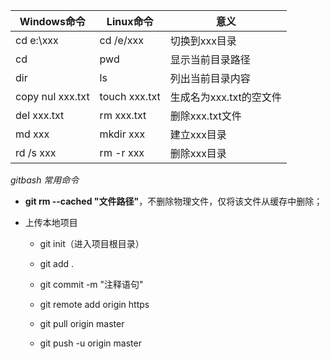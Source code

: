 | Windows命令        | Linux命令       | 意义              |
| ---------------- | ------------- | --------------- |
| cd e:\xxx        | cd /e/xxx     | 切换到xxx目录        |
| cd               | pwd           | 显示当前目录路径        |
| dir              | ls            | 列出当前目录内容        |
| copy nul xxx.txt | touch xxx.txt | 生成名为xxx.txt的空文件 |
| del xxx.txt      | rm xxx.txt    | 删除xxx.txt文件     |
| md xxx           | mkdir xxx     | 建立xxx目录         |
| rd /s xxx        | rm -r xxx     | 删除xxx目录         |

*gitbash 常用命令*

*  **git rm --cached "文件路径"**，不删除物理文件，仅将该文件从缓存中删除；


* 上传本地项目

  * git init（进入项目根目录）

  * git add .

  * git commit -m "注释语句"

  * git remote add origin https

  * git pull origin master

  * git push -u origin master

     